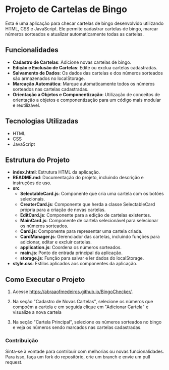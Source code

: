 # Projeto de Cartelas de Bingo

Esta é uma aplicação para checar cartelas de bingo desenvolvido utilizando HTML, CSS e JavaScript. Ele permite cadastrar cartelas de bingo, marcar números sorteados e atualizar automaticamente todas as cartelas.

## Funcionalidades

- **Cadastro de Cartelas**: Adicione novas cartelas de bingo.
- **Edição e Exclusão de Cartelas**: Edite ou exclua cartelas cadastradas.
- **Salvamento de Dados**: Os dados das cartelas e dos números sorteados são armazenados no localStorage.
- **Marcação Automática**: Marque automaticamente todos os números sorteados nas cartelas cadastradas.
- **Orientação a Objetos e Componentização**: Utilização de conceitos de orientação a objetos e componentização para um código mais modular e reutilizável.

## Tecnologias Utilizadas

- HTML
- CSS
- JavaScript

## Estrutura do Projeto

- **index.html**: Estrutura HTML da aplicação.
- **README.md**: Documentação do projeto, incluindo descrição e instruções de uso.
- **src**
  - **SelectableCard.js**: Componente que cria uma cartela com os botões selecionais.
  - **CreaterCard.js**: Componente que herda a classe SelectableCard própria para a criação de novas cartelas.
  - **EditCard.js**: Componente para a edição de cartelas existentes.
  - **MainCard.js**: Componente de cartela selecionável para selecionar os números sorteados.
  - **Card.js**: Componente para representar uma cartela criada.
  - **CardManager.js**: Gerenciador das cartelas, incluindo funções para adicionar, editar e excluir cartelas.
  - **application.js**: Coordena os números sorteados.
  - **main.js**: Ponto de entrada principal da aplicação.
  - **storage.js**: Função para salvar e ler dados do localStorage.
- **style.css**: Estilos aplicados aos componentes da aplicação.

## Como Executar o Projeto

1. Acesse https://abraaofmedeiros.github.io/BingoChecker/.

2. Na seção "Cadastro de Novas Cartelas", selecione os números que compoẽm a cartela e em seguida clique em "Adicionar Cartela" e visualize a nova cartela

3. Na seção "Cartela Principal", selecione os números sorteados no bingo e veja os números sendo marcados nas cartelas cadastradas.


### Contribuição
Sinta-se à vontade para contribuir com melhorias ou novas funcionalidades. Para isso, faça um fork do repositório, crie um branch e envie um pull request.

